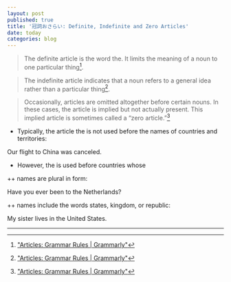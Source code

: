 ```yaml
---
layout: post
published: true
title: '冠詞おさらい: Definite, Indefinite and Zero Articles'
date: today
categories: blog
---
```



> The definite article is the word the. It limits the meaning of a noun to one particular thing[^1].

> The indefinite article indicates that a noun refers to a general idea rather than a particular thing[^1]. 

> Occasionally, articles are omitted altogether before certain nouns. In these cases, the article is implied but not actually present. This implied article is sometimes called a “zero article.”[^1]

* Typically, the article the is not used before the names of countries and territories:

 Our flight to China was canceled.

+   However, the is used before countries whose

++   names are plural in form:

Have you ever been to the Netherlands?

++   names include the words states, kingdom, or republic:

My sister lives in the United States.

---
[^1]:["Articles: Grammar Rules | Grammarly"](https://www.grammarly.com/blog/articles/)
